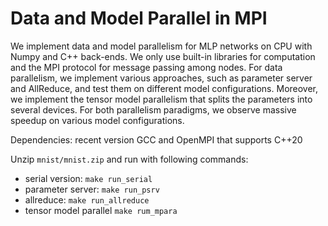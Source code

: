 # Data and Model Parallel in MPI
We implement data and model parallelism for MLP networks on CPU with Numpy and C++ back-ends. We only use built-in libraries for computation and the MPI protocol for message passing among nodes. For data parallelism, we implement various approaches, such as parameter server and AllReduce, and test them on different model configurations. Moreover, we implement the tensor model parallelism that splits the parameters into several devices. For both parallelism paradigms, we observe massive speedup on various model configurations.

Dependencies: recent version GCC and OpenMPI that supports C++20

Unzip `mnist/mnist.zip` and run with following commands:
- serial version: `make run_serial`
- parameter server: `make run_psrv`
- allreduce: `make run_allreduce`
- tensor model parallel `make rum_mpara`
